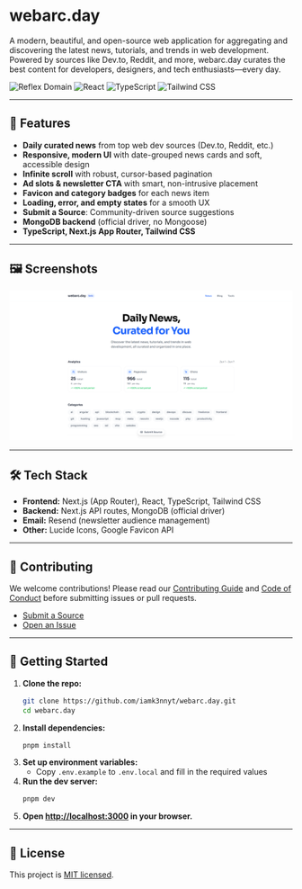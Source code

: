 # webarc.day

A modern, beautiful, and open-source web application for aggregating and discovering the latest news, tutorials, and trends in web development. Powered by sources like Dev.to, Reddit, and more, webarc.day curates the best content for developers, designers, and tech enthusiasts—every day.

![Reflex Domain](https://img.shields.io/badge/Next.js-15.3.3-black?style=for-the-badge&logo=next.js)
![React](https://img.shields.io/badge/React-19.0.0-blue?style=for-the-badge&logo=react)
![TypeScript](https://img.shields.io/badge/TypeScript-5.0-blue?style=for-the-badge&logo=typescript)
![Tailwind CSS](https://img.shields.io/badge/Tailwind_CSS-4.0-38B2AC?style=for-the-badge&logo=tailwind-css)

---

## 🚀 Features

- **Daily curated news** from top web dev sources (Dev.to, Reddit, etc.)
- **Responsive, modern UI** with date-grouped news cards and soft, accessible design
- **Infinite scroll** with robust, cursor-based pagination
- **Ad slots & newsletter CTA** with smart, non-intrusive placement
- **Favicon and category badges** for each news item
- **Loading, error, and empty states** for a smooth UX
- **Submit a Source**: Community-driven source suggestions
- **MongoDB backend** (official driver, no Mongoose)
- **TypeScript, Next.js App Router, Tailwind CSS**

---

## 🖼️ Screenshots

<!-- Add screenshots here -->

![og](./public/og.png)

---

## 🛠️ Tech Stack

- **Frontend:** Next.js (App Router), React, TypeScript, Tailwind CSS
- **Backend:** Next.js API routes, MongoDB (official driver)
- **Email:** Resend (newsletter audience management)
- **Other:** Lucide Icons, Google Favicon API

---

## 📝 Contributing

We welcome contributions! Please read our [Contributing Guide](./CONTRIBUTING.md) and [Code of Conduct](./CODE_OF_CONDUCT.md) before submitting issues or pull requests.

- [Submit a Source](https://github.com/iamk3nnyt/webarc.day/issues/new)
- [Open an Issue](https://github.com/iamk3nnyt/webarc.day/issues)

---

## 🏁 Getting Started

1. **Clone the repo:**
   ```sh
   git clone https://github.com/iamk3nnyt/webarc.day.git
   cd webarc.day
   ```
2. **Install dependencies:**
   ```sh
   pnpm install
   ```
3. **Set up environment variables:**
   - Copy `.env.example` to `.env.local` and fill in the required values
4. **Run the dev server:**
   ```sh
   pnpm dev
   ```
5. **Open [http://localhost:3000](http://localhost:3000) in your browser.**

---

## 📄 License

This project is [MIT licensed](./LICENSE).
